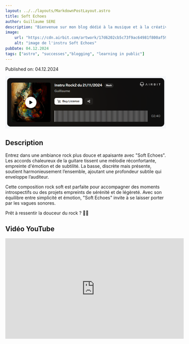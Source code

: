 ```yaml
---
layout: ../../layouts/MarkdownPostLayout.astro
title: Soft Echoes
author: Guillaume SERE
description: "Bienvenue sur mon blog dédié à la musique et à la créativité ! Vous y trouverez mes instrumentales réalisées avec le logiciel Airbit.Instru réalisé avec le logiciel [AirBit](https://www.airbit.com)"
image:
    url: "https://cdn.airbit.com/artwork/17d6202cb5c73f9ac64981f800af592c@300x.jpg"
    alt: "image de l'instru Soft Echoes"
pubDate: 04.12.2024
tags: ["astro", "successes","blogging", "learning in public"]
---
```

Published on: 04.12.2024

![Image de mon projet](../../images/img9.png)

## Description
Entrez dans une ambiance rock plus douce et apaisante avec "Soft Echoes". Les accords chaleureux de la guitare tissent une mélodie réconfortante, empreinte d'émotion et de subtilité. La basse, discrète mais présente, soutient harmonieusement l’ensemble, ajoutant une profondeur subtile qui enveloppe l’auditeur.

Cette composition rock soft est parfaite pour accompagner des moments introspectifs ou des projets empreints de sérénité et de légèreté. Avec son équilibre entre simplicité et émotion, "Soft Echoes" invite à se laisser porter par les vagues sonores.

Prêt à ressentir la douceur du rock ? 🎸✨

## Vidéo YouTube

<iframe width="560" height="315" src="https://www.youtube.com/embed/3zT_f7y4UfE?si=9GM2mh98g2RnL3Yz" title="YouTube video player" frameborder="0" allow="accelerometer; autoplay; clipboard-write; encrypted-media; gyroscope; picture-in-picture; web-share" referrerpolicy="strict-origin-when-cross-origin" allowfullscreen></iframe>